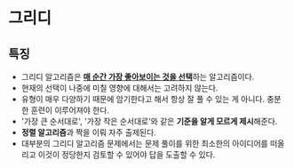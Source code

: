 # 그리디

## 특징

- 그리디 알고리즘은 <U>**매 순간 가장 좋아보이는 것을 선택**</U>하는 알고리즘이다.
- 현재의 선택이 나중에 미칠 영향에 대해서는 고려하지 않는다.
- 유형이 매우 다양하기 때문에 암기한다고 해서 항상 잘 풀 수 있는 게 아니다. 충분한 훈련이 이루어져야 한다.
- '가장 큰 순서대로', '가장 작은 순서대로'와 같은 **기준을 알게 모르게 제시**해준다.
- **정렬 알고리즘**과 짝을 이뤄 자주 출제된다.
- 대부분의 그리디 알고리즘 문제에서는 문제 풀이를 위한 최소한의 아이디어를 떠올리고 이것이 정당한지 검토할 수 있어야 답을 도출할 수 있다.
